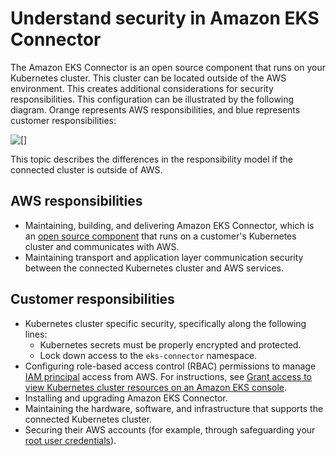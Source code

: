 # Understand security in Amazon EKS Connector<a name="security-connector"></a>

The Amazon EKS Connector is an open source component that runs on your Kubernetes cluster\. This cluster can be located outside of the AWS environment\. This creates additional considerations for security responsibilities\. This configuration can be illustrated by the following diagram\. Orange represents AWS responsibilities, and blue represents customer responsibilities:

![\[\]](http://docs.aws.amazon.com/eks/latest/userguide/images/connector-model.png)

This topic describes the differences in the responsibility model if the connected cluster is outside of AWS\.

## AWS responsibilities<a name="connect-aws-resp"></a>
+ Maintaining, building, and delivering Amazon EKS Connector, which is an [open source component](https://github.com/aws/amazon-eks-connector) that runs on a customer's Kubernetes cluster and communicates with AWS\.
+ Maintaining transport and application layer communication security between the connected Kubernetes cluster and AWS services\.

## Customer responsibilities<a name="connect-cust-resp"></a>
+ Kubernetes cluster specific security, specifically along the following lines:
  + Kubernetes secrets must be properly encrypted and protected\.
  + Lock down access to the `eks-connector` namespace\.
+ Configuring role\-based access control \(RBAC\) permissions to manage [IAM principal](https://docs.aws.amazon.com/IAM/latest/UserGuide/id_roles.html#iam-term-principal) access from AWS\. For instructions, see [Grant access to view Kubernetes cluster resources on an Amazon EKS console](connector-grant-access.md)\.
+ Installing and upgrading Amazon EKS Connector\.
+ Maintaining the hardware, software, and infrastructure that supports the connected Kubernetes cluster\.
+ Securing their AWS accounts \(for example, through safeguarding your [root user credentials](https://docs.aws.amazon.com/IAM/latest/UserGuide/best-practices.html#lock-away-credentials)\)\.